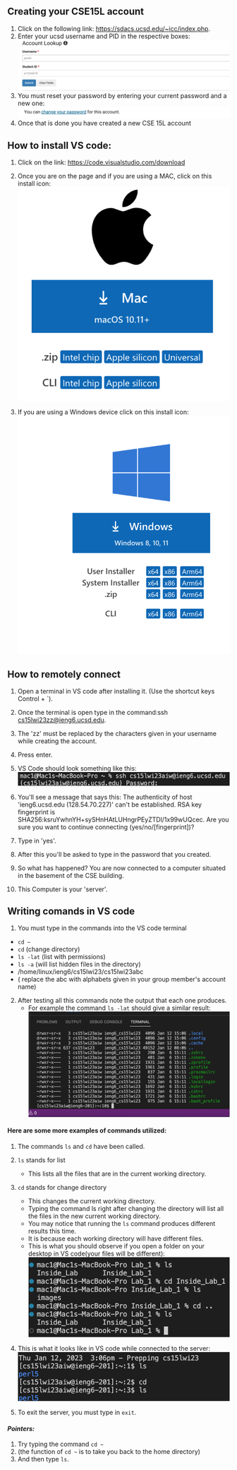 ## Creating your CSE15L account

1. Click on the following link: https://sdacs.ucsd.edu/~icc/index.php.
2. Enter your ucsd username and PID in the respective boxes:![Image](Screenshot_acount.png)
3. You must reset your password by entering your current password and a new one:![Image](create_new_account.png)
4. Once that is done you have created a new CSE 15L account

## How to install VS code:
1) Click on the link: https://code.visualstudio.com/download

2) Once you are on the page and if you are using a MAC, click on this install icon:![Image](apple_install.png)

3) If you are using a Windows device click on this install icon:![Image](Windows.png)

## How to remotely connect
1) Open a terminal in VS code after installing it. (Use the shortcut keys Control + `). 

2) Once the terminal is open type in the command:ssh cs15lwi23zz@ieng6.ucsd.edu. 

3) The 'zz' must be replaced by the characters given in your username while creating the account.

4) Press enter. 

5) VS Code should look something like this:  ![Image](ssh.png) 

6) You'll see a message that says this: The authenticity of host 'ieng6.ucsd.edu (128.54.70.227)' can't be established.
RSA key fingerprint is SHA256:ksruYwhnYH+sySHnHAtLUHngrPEyZTDl/1x99wUQcec.
Are you sure you want to continue connecting (yes/no/[fingerprint])? 

7) Type in 'yes'.

8) After this you'll be asked to type in the password that you created. 

9) So what has happened? You are now connected to a computer situated in the basement of the CSE building.

10) This Computer is your 'server'.

## Writing comands in VS code

1) You must type in the commands into the VS code terminal
  * ```cd ~```
  * ```cd``` (change directory)
  *  ```ls -lat``` (list with permissions)
  *   ```ls -a``` (will list hidden files in the directory)
  *   /home/linux/ieng6/cs15lwi23/cs15lwi23abc 
  *   ( replace the abc with alphabets given in your group member's account name)

2) After testing all this commands note the output that each one produces. 
   * For example the command ```ls -lat``` should give a similar result: ![Image](commands.png)

#### Here are some more examples of commands utilized: 
1) The commands ```ls``` and ```cd``` have been called. 

2) ```ls``` stands for list 
   * This lists all the files that are in the current working directory.

3) ```cd``` stands for change directory
   * This changes the current working directory. 
   * Typing the command ls right after changing the directory will list all the files in the new current working directory. 
   * You may notice that running the ```ls``` command produces different results this time. 
   * It is because each working directory will have different files. 
   * This is what you should observe if you open a folder on your desktop in VS code(your files will be different): ![Image](ls_cd_.png)

4) This is what it looks like in VS code while connected to the server: ![Image](ls_and_cd.png)

5) To exit the server, you must type in ```exit```.

#### _Pointers:_
1. Try typing the command ```cd ~ ```
2. (the function of ```cd ~``` is to take you back to the home directory) 
3.  And then type ```ls```. 
